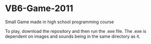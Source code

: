 VB6-Game-2011
=============

Small Game made in high school programming course

To play, download the repository and then run the .exe file. The .exe is dependent on images and sounds being in the same directory as it. 

